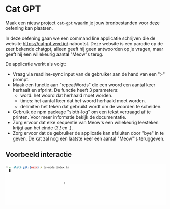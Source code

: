# Cat GPT

Maak een nieuw project `cat-gpt` waarin je jouw bronbestanden voor deze oefening kan plaatsen.

In deze oefening gaan we een command line applicatie schrijven die de website https://catgpt.wvd.io/ nabootst. Deze website is een parodie op de zeer bekende chatgpt, alleen geeft hij geen antwoorden op je vragen, maar geeft hij een willekeurig aantal "Meow"s terug.

De applicatie werkt als volgt:

* Vraag via readline-sync input van de gebruiker aan de hand van een ">" prompt.
* Maak een functie aan "repeatWords" die een woord een aantal keer herhaalt en afprint. De functie heeft 3 parameters:
  * word: het woord dat herhaald moet worden.
  * times: het aantal keer dat het woord herhaald moet worden.
  * delimiter: het teken dat gebruikt wordt om de woorden te scheiden.
* Gebruik de npm package "sloth-log" om een tekst vertraagd af te printen. Voor meer informatie bekijk de documentatie.
* Zorg ervoor dat elke sequentie van Meow's een willekeurig leesteken krijgt aan het einde (?,! en .).
* Zorg ervoor dat de gebruiker de applicatie kan afsluiten door "bye" in te geven. De kat zal nog een laatste keer een aantal "Meow"'s teruggeven.

## Voorbeeld interactie

![cat](../../.gitbook/assets/catgpt.gif)
